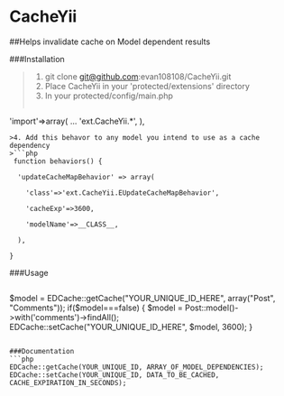 CacheYii
========

##Helps invalidate cache on Model dependent results

###Installation
>1. git clone git@github.com:evan108108/CacheYii.git
>2. Place CacheYii in your 'protected/extensions' directory
>3. In your protected/config/main.php
>```php
'import'=>array(
    ...
    'ext.CacheYii.*',
),
```
>4. Add this behavor to any model you intend to use as a cache dependency 
>```php
 function behaviors() {
 
  'updateCacheMapBehavior' => array(
  
    'class'=>'ext.CacheYii.EUpdateCacheMapBehavior',
    
    'cacheExp'=>3600,
    
    'modelName'=>__CLASS__,
    
  ),
  
}
```

###Usage
>```php
$model = EDCache::getCache("YOUR_UNIQUE_ID_HERE", array("Post", "Comments"));
if($model===false)
{
   $model = Post::model()->with('comments')->findAll();
   EDCache::setCache("YOUR_UNIQUE_ID_HERE", $model, 3600);
}
```

###Documentation
```php
EDCache::getCache(YOUR_UNIQUE_ID, ARRAY_OF_MODEL_DEPENDENCIES);
EDCache::setCache(YOUR_UNIQUE_ID, DATA_TO_BE_CACHED, CACHE_EXPIRATION_IN_SECONDS);
```
